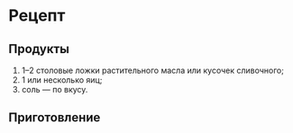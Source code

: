 # Рецепт

## Продукты 

1. 1–2 столовые ложки растительного масла или кусочек сливочного;
2. 1 или несколько яиц;
3. соль — по вкусу.

## Приготовление